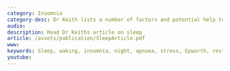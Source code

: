 ```yaml
---
category: Insomnia
category-desc: Dr Keith lists a number of factors and potential help tools to deal with Insomnia
audio: 
description: Read Dr Keiths article on sleep
article: /assets/publication/SleepArticle.pdf
www: 
keywords: Sleep, waking, insomnia, night, apnoea, stress, Epworth, restriction, audio, questionnaire, sleep hygiene, sleep problem, sleep restriction
youtube:
--- 
```

